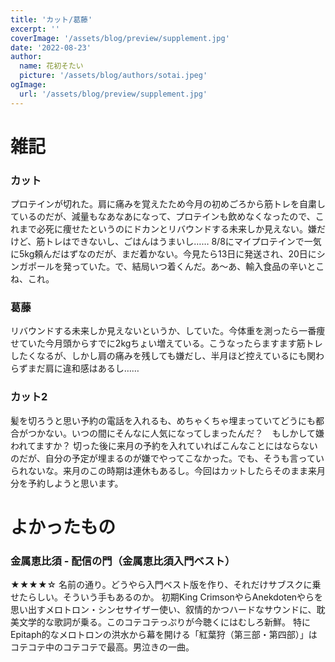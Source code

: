 ```yaml
---
title: 'カット/葛藤'
excerpt: ''
coverImage: '/assets/blog/preview/supplement.jpg'
date: '2022-08-23'
author:
  name: 花初そたい
  picture: '/assets/blog/authors/sotai.jpeg'
ogImage:
  url: '/assets/blog/preview/supplement.jpg'
---
```

# 雑記

### カット
プロテインが切れた。肩に痛みを覚えたため今月の初めごろから筋トレを自粛しているのだが、減量もなあなあになって、プロテインも飲めなくなったので、これまで必死に痩せたというのにドカンとリバウンドする未来しか見えない。嫌だけど、筋トレはできないし、ごはんはうまいし……
8/8にマイプロテインで一気に5kg頼んだはずなのだが、まだ着かない。今見たら13日に発送され、20日にシンガポールを発っていた。で、結局いつ着くんだ。あ～あ、輸入食品の辛いとこね、これ。

### 葛藤
リバウンドする未来しか見えないというか、していた。今体重を測ったら一番痩せていた今月頭からすでに2kgちょい増えている。こうなったらますます筋トレしたくなるが、しかし肩の痛みを残しても嫌だし、半月ほど控えているにも関わらずまだ肩に違和感はあるし……

### カット2
髪を切ろうと思い予約の電話を入れるも、めちゃくちゃ埋まっていてどうにも都合がつかない。いつの間にそんなに人気になってしまったんだ？　もしかして嫌われてますか？
切った後に来月の予約を入れていればこんなことにはならないのだが、自分の予定が埋まるのが嫌でやってこなかった。でも、そうも言っていられないな。来月のこの時期は連休もあるし。今回はカットしたらそのまま来月分を予約しようと思います。

# よかったもの
### 金属恵比須 - 配信の門（金属恵比須入門ベスト）
★★★★☆
名前の通り。どうやら入門ベスト版を作り、それだけサブスクに乗せたらしい。そういう手もあるのか。
初期King CrimsonやらAnekdotenやらを思い出すメロトロン・シンセサイザー使い、叙情的かつハードなサウンドに、耽美文学的な歌詞が乗る。このコテコテっぷりが今聴くにはむしろ新鮮。
特にEpitaph的なメロトロンの洪水から幕を開ける「紅葉狩（第三部・第四部）」はコテコテ中のコテコテで最高。男泣きの一曲。
